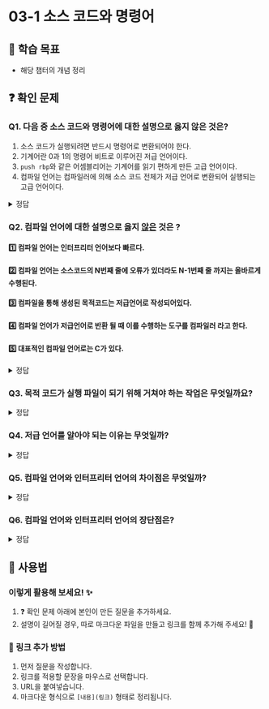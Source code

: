 # 03-1 소스 코드와 명령어

## 📌 학습 목표

- 해당 챕터의 개념 정리

## ❓ 확인 문제

### Q1. 다음 중 **소스 코드와 명령어에 대한 설명으로 옳지 않은 것**은?

1.  소스 코드가 실행되려면 반드시 명령어로 변환되어야 한다.
2.  기계어란 0과 1의 명령어 비트로 이루어진 저급 언어이다.
3.  `push rbp`와 같은 어셈블리어는 기계어를 읽기 편하게 만든 고급 언어이다.
4.  컴파일 언어는 컴파일러에 의해 소스 코드 전체가 저급 언어로 변환되어 실행되는 고급 언어이다.

<details>
<summary>정답</summary>

③ push rbp와 같은 어셈블리어는 기계어를 읽기 편하게 만든 고급 언어이다.

**[해설]**

- **① 소스 코드가 실행되려면 반드시 명령어로 변환되어야 한다.** ✅

  - 컴퓨터는 **소스 코드(C, Java, Python 등)**를 직접 실행할 수 없으며,반드시 **기계어(0과 1로 구성된 명령어)**로 변환되어야 한다.

  - 이 변환 과정은 **컴파일러, 인터프리터, 어셈블러** 등의 프로그램에 의해 수행된다.

- **② 기계어란 0과 1의 명령어 비트로 이루어진 저급 언어이다.** ✅

  - **기계어(Machine Code)**는 CPU가 직접 해석하고 실행할 수 있는 **이진 코드(0과 1의 조합)**로 구성된다.
  - 기계어는 CPU의 아키텍처에 따라 다르며, 사람이 이해하기 어렵기 때문에 **어셈블리어(Assembly Language)**가 도입되었다.

- **③ `push rbp`와 같은 어셈블리어는 기계어를 읽기 편하게 만든 고급 언어이다.** ❌

  - \*어셈블리어(Assembly Language)**는 기계어와 거의 1:1로 대응되는 **저급 언어(Low-Level Language)\*\*이다.
  - \*고급 언어(High-Level Language)\*\*는 사람이 이해하기 쉽게 설계된 프로그래밍 언어(예: C, Java, Python)이다.
  - `push rbp`와 같은 어셈블리어 명령어는 고급 언어가 아니라 **기계어를 사람이 좀 더 읽기 쉽게 만든 저급 언어**이다.

- **④ 컴파일 언어는 컴파일러에 의해 소스 코드 전체가 저급 언어로 변환되어 실행되는 고급 언어이다.** ✅
  - \*컴파일러(Compiler)**는 소스 코드 전체를 한 번에 **기계어(저급 언어)\*\*로 변환하여 실행 파일을 만든다.
  - 대표적인 컴파일 언어: **C, C++, Java(바이트코드 변환 후 실행)**
  - 반면 **인터프리터 언어(Python, JavaScript 등)**는 코드를 한 줄씩 실행하는 방식이다.

---

</details>

### Q2. 컴파일 언어에 대한 설명으로 옳지 <U>않은</U> 것은 ?

#### 1️⃣ 컴파일 언어는 인터프리터 언어보다 빠르다.

#### 2️⃣ 컴파일 언어는 소스코드의 N번째 줄에 오류가 있더라도 N-1번째 줄 까지는 올바르게 수행된다.

#### 3️⃣ 컴파일을 통해 생성된 목적코드는 저급언어로 작성되어있다.

#### 4️⃣ 컴파일 언어가 저급언어로 반환 될 때 이를 수행하는 도구를 컴파일러 라고 한다.

#### 5️⃣ 대표적인 컴파일 언어로는 C가 있다.

<details>
<summary>정답</summary>

#### 2️⃣ 컴파일 언어는 소스코드의 N번째 줄에 오류가 있더라도 N-1번째 줄 까지는 올바르게 수행된다.

**[해설✏️]**

#### 컴파일 언어는 컴파일러가 소스코드 내에서 오류를 하나라도 발견하면 해당 소스코드는 컴파일에 실패란다.

</details>

### Q3. 목적 코드가 실행 파일이 되기 위해 거쳐야 하는 작업은 무엇일까요?

<details>
<summary>정답</summary>

#### 링킹 : 오브젝트 파일(Object File)이 실행 파일이 되기 위해 다른 프로그램 또는 라이브러리를 가지고 오는 과정

- 정적 링킹(Static Linking): 실행 파일 만들 때 프로그램에서 사용하는 모든 라이브러리 모튤 복사하는 방법
- 동적 링킹(Dynamic Linking): 실행 파일을 만들 때 프로그램에서 사용하는 모든 라이브러리 모듈을 복사하지 않고 모듈의 주소만 가지고 있음, 런타임에 실행 파일과 라이브러리가 메모리에 위치될 때 해당 모듈 주소로 가서 필요한 것 가져오는 방법

</details>

### Q4. 저급 언어를 알아야 되는 이유는 무엇일까?

<details>
<summary>정답</summary>

#### 어떠한 개발자를 희망하는지에 따라 저급언어의 중요성이 달라진다. 하드웨어와 밀접하게 맞닿아 있는 프로그램을 개발하는 개발자들은 어셈블리어를 많이 이용하기에 저급 언어에 대한 이해가 필요하다!

- 책에서는 임베디드 개발자, 게임 개발자, 정보 보안 분야에서 어셈블리어를 많이 사용한다고 나와있다. 추가적으로 C나 C++코드로 작성한 프로그램의 성능을 최적화하기 위하여 어셈블리어가 쓰이고 드라이버 및 하드웨어를 직접 제어하는 상황에서 어셈블리어가 사용된다고 확인할 수 있었다.

</details>

### Q5. 컴파일 언어와 인터프리터 언어의 차이점은 무엇일까?

<details>
<summary>정답</summary>

#### 컴파일 언어는 컴파일러에 의해 소스 코드 전체가 저급 언어로 변환되어 실행되는 고급언어로 소스코드 전체를 훑어보며 저급언어로 컴파일한다. 인터프리터 언어는 한 줄씩 저급언어로 변환된다. 컴파일 언어와 달리 한 줄씩 실행하기 때문에 소스 코드 전체를 저급 언어로 변환하는 시간을 기다릴 필요가 없다는 것이 특징이다.

</details>

### Q6. 컴파일 언어와 인터프리터 언어의 장단점은?

<details>
<summary>정답</summary>

#### 컴파일 언어 : 빠른 실행 속도가 장점이나 컴파일 시간이 오래 걸린다.

#### 인터프리터 언어 : 디버깅이 쉽다는 것이 장점이나 실행속도가 느리다

- 컴파일이 수행된 뒤 나온 목적 코드는 컴퓨터가 이해하고 실행할 수 있는 저급 언어인 반면, 인터프리터 언어는 소스 코드 마지막까지 한 줄씩 저급언어로 해석하며 실행해야 하기에 속도가 느리다. 그렇지만 컴파일 언어는 코드의 전체를 컴파일해야 하기에 컴파일 시간이 오래 걸린다. 인터프리터 언어는 한 줄씩 실행하기에 N번째에 오류가 있더라도 그 전의 N-1번째 줄까지는 올바르게 수행되기에 디버깅이 쉽다는 것이 장점이다.

</details>

## 📝 사용법

### 이렇게 활용해 보세요! ✨

1. ❓ 확인 문제 아래에 본인이 만든 질문을 추가하세요.
2. 설명이 길어질 경우, 따로 마크다운 파일을 만들고 링크를 함께 추가해 주세요! 🔗

### 🔗 링크 추가 방법

1. 먼저 질문을 작성합니다.
2. 링크를 적용할 문장을 마우스로 선택합니다.
3. URL을 붙여넣습니다.
4. 마크다운 형식으로 `[내용](링크)` 형태로 정리됩니다.
